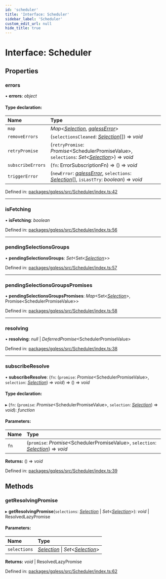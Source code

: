```yaml
---
id: 'scheduler'
title: 'Interface: Scheduler'
sidebar_label: 'Scheduler'
custom_edit_url: null
hide_title: true
---
```


# Interface: Scheduler

## Properties

### errors

• **errors**: _object_

#### Type declaration:

| Name              | Type                                                                                                                                               |
| :---------------- | :------------------------------------------------------------------------------------------------------------------------------------------------- |
| `map`             | _Map_<[_Selection_](../classes/selection.md), [_gqlessError_](../classes/gqlesserror.md)\>                                                         |
| `removeErrors`    | (`selectionsCleaned`: [_Selection_](../classes/selection.md)[]) => _void_                                                                          |
| `retryPromise`    | (`retryPromise`: _Promise_<SchedulerPromiseValue\>, `selections`: _Set_<[_Selection_](../classes/selection.md)\>) => _void_                        |
| `subscribeErrors` | (`fn`: ErrorSubscriptionFn) => () => _void_                                                                                                        |
| `triggerError`    | (`newError`: [_gqlessError_](../classes/gqlesserror.md), `selections`: [_Selection_](../classes/selection.md)[], `isLastTry`: _boolean_) => _void_ |

Defined in: [packages/gqless/src/Scheduler/index.ts:42](https://github.com/gqless/gqless/blob/master/packages/gqless/src/Scheduler/index.ts#L42)

---

### isFetching

• **isFetching**: _boolean_

Defined in: [packages/gqless/src/Scheduler/index.ts:56](https://github.com/gqless/gqless/blob/master/packages/gqless/src/Scheduler/index.ts#L56)

---

### pendingSelectionsGroups

• **pendingSelectionsGroups**: _Set_<Set<[_Selection_](../classes/selection.md)\>\>

Defined in: [packages/gqless/src/Scheduler/index.ts:57](https://github.com/gqless/gqless/blob/master/packages/gqless/src/Scheduler/index.ts#L57)

---

### pendingSelectionsGroupsPromises

• **pendingSelectionsGroupsPromises**: _Map_<Set<[_Selection_](../classes/selection.md)\>, Promise<SchedulerPromiseValue\>\>

Defined in: [packages/gqless/src/Scheduler/index.ts:58](https://github.com/gqless/gqless/blob/master/packages/gqless/src/Scheduler/index.ts#L58)

---

### resolving

• **resolving**: _null_ \| _DeferredPromise_<SchedulerPromiseValue\>

Defined in: [packages/gqless/src/Scheduler/index.ts:38](https://github.com/gqless/gqless/blob/master/packages/gqless/src/Scheduler/index.ts#L38)

---

### subscribeResolve

• **subscribeResolve**: (`fn`: (`promise`: _Promise_<SchedulerPromiseValue\>, `selection`: [_Selection_](../classes/selection.md)) => _void_) => () => _void_

#### Type declaration:

▸ (`fn`: (`promise`: _Promise_<SchedulerPromiseValue\>, `selection`: [_Selection_](../classes/selection.md)) => _void_): _function_

#### Parameters:

| Name | Type                                                                                                          |
| :--- | :------------------------------------------------------------------------------------------------------------ |
| `fn` | (`promise`: _Promise_<SchedulerPromiseValue\>, `selection`: [_Selection_](../classes/selection.md)) => _void_ |

**Returns:** () => _void_

Defined in: [packages/gqless/src/Scheduler/index.ts:39](https://github.com/gqless/gqless/blob/master/packages/gqless/src/Scheduler/index.ts#L39)

## Methods

### getResolvingPromise

▸ **getResolvingPromise**(`selections`: [_Selection_](../classes/selection.md) \| _Set_<[_Selection_](../classes/selection.md)\>): _void_ \| ResolvedLazyPromise

#### Parameters:

| Name         | Type                                                                                     |
| :----------- | :--------------------------------------------------------------------------------------- |
| `selections` | [_Selection_](../classes/selection.md) \| _Set_<[_Selection_](../classes/selection.md)\> |

**Returns:** _void_ \| ResolvedLazyPromise

Defined in: [packages/gqless/src/Scheduler/index.ts:62](https://github.com/gqless/gqless/blob/master/packages/gqless/src/Scheduler/index.ts#L62)

